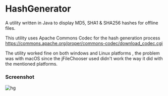 # HashGenerator
A utility written in Java to display MD5, SHA1 &amp; SHA256 hashes for offline files.

This utility uses Apache Commons Codec for the hash generation process
https://commons.apache.org/proper/commons-codec/download_codec.cgi

The utility worked fine on both windows and Linux platforms , the problem was with macOS since the jFileChooser used didn't work the way it did with the mentioned platforms.

### Screenshot
![hg](https://user-images.githubusercontent.com/13862182/27365788-42685e5c-5642-11e7-97e3-62296cda7692.jpg)

